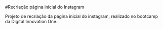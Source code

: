 #Recriação página inicial do Instagram

Projeto de recriação da página inicial do instagram, realizado no bootcamp da Digital Innovation One.
